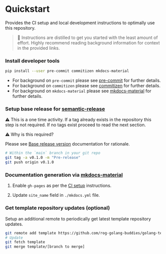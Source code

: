 # Quickstart

Provides the CI setup and local development instructions to optimally use this repository.

> 🚀 Instructions are distilled to get you started with the least amount of effort. Highly recommend reading background information for context in the provided links.


### Install developer tools

 ```bash
 pip install --user pre-commit commitizen mkdocs-material
 ```

- For background on `pre-commit` please see [pre-commit](continuous-integration/pre-commit.md) for further details.
- For background on `commitizen` please see [commitizen](continuous-integration/semantic-release.md#commitizen) for further details.
- For background on `mkdocs-material` please see [mkdocs-material](continuous-integration/mkdocs-material.md) for further details.


### Setup base release for [semantic-release](continuous-integration/semantic-release.md)

⚠️ This is a one time activity. If a tag already exists in the repository this step is not required. If no tags exist proceed to read the next section.

⚠️  Why is this required?

   Please see [Base release version](continuous-integration/semantic-release.md#base-release-version) documentation for rationale.


   ```bash
   # Within the `main` branch in your git repo
   git tag -a v0.1.0 -m "Pre-release"
   git push origin v0.1.0
   ```

### Documentation generation via [mkdocs-material](continuous-integration/mkdocs-material.md)


1. Enable `gh-pages` as per the [CI setup](continuous-integration/mkdocs-material.md#ci-setup) instructions.

2. Update `site_name` field in `./mkdocs.yml` file.

### Get template repository updates (optional)

Setup an additional remote to periodically get latest template repository updates.

```bash
git remote add template https://github.com/rog-golang-buddies/golang-template-repository.git
# Update
git fetch template
git merge template/[branch to merge]
```
